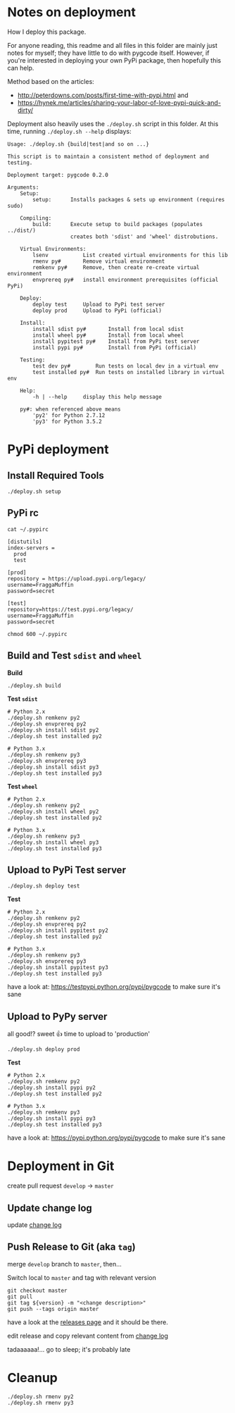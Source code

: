 # Notes on deployment

How I deploy this package.

For anyone reading, this readme and all files in this folder are mainly just
notes for myself; they have little to do with pygcode itself.
However, if you're interested in deploying your own PyPi package, then hopefully
this can help.

Method based on the articles:

* http://peterdowns.com/posts/first-time-with-pypi.html and
* https://hynek.me/articles/sharing-your-labor-of-love-pypi-quick-and-dirty/


Deployment also heavily uses the `./deploy.sh` script in this folder.
At this time, running `./deploy.sh --help` displays:

    Usage: ./deploy.sh {build|test|and so on ...}

    This script is to maintain a consistent method of deployment and testing.

    Deployment target: pygcode 0.2.0

    Arguments:
        Setup:
            setup:      Installs packages & sets up environment (requires sudo)

        Compiling:
            build:      Execute setup to build packages (populates ../dist/)
                        creates both 'sdist' and 'wheel' distrobutions.

        Virtual Environments:
            lsenv           List created virtual environments for this lib
            rmenv py#       Remove virtual environment
            remkenv py#     Remove, then create re-create virtual environment
            envprereq py#   install environment prerequisites (official PyPi)

        Deploy:
            deploy test     Upload to PyPi test server
            deploy prod     Upload to PyPi (official)

        Install:
            install sdist py#       Install from local sdist
            install wheel py#       Install from local wheel
            install pypitest py#    Install from PyPi test server
            install pypi py#        Install from PyPi (official)

        Testing:
            test dev py#        Run tests on local dev in a virtual env
            test installed py#  Run tests on installed library in virtual env

        Help:
            -h | --help     display this help message

        py#: when referenced above means
            'py2' for Python 2.7.12
            'py3' for Python 3.5.2

# PyPi deployment

## Install Required Tools

`./deploy.sh setup`

## PyPi rc

`cat ~/.pypirc`

    [distutils]
    index-servers =
      prod
      test

    [prod]
    repository = https://upload.pypi.org/legacy/
    username=FraggaMuffin
    password=secret

    [test]
    repository=https://test.pypi.org/legacy/
    username=FraggaMuffin
    password=secret

`chmod 600 ~/.pypirc`


## Build and Test `sdist` and `wheel`

**Build**

    ./deploy.sh build

**Test `sdist`**

    # Python 2.x
    ./deploy.sh remkenv py2
    ./deploy.sh envprereq py2
    ./deploy.sh install sdist py2
    ./deploy.sh test installed py2

    # Python 3.x
    ./deploy.sh remkenv py3
    ./deploy.sh envprereq py3
    ./deploy.sh install sdist py3
    ./deploy.sh test installed py3

**Test `wheel`**

    # Python 2.x
    ./deploy.sh remkenv py2
    ./deploy.sh install wheel py2
    ./deploy.sh test installed py2

    # Python 3.x
    ./deploy.sh remkenv py3
    ./deploy.sh install wheel py3
    ./deploy.sh test installed py3



## Upload to PyPi Test server


    ./deploy.sh deploy test


**Test**

    # Python 2.x
    ./deploy.sh remkenv py2
    ./deploy.sh envprereq py2
    ./deploy.sh install pypitest py2
    ./deploy.sh test installed py2

    # Python 3.x
    ./deploy.sh remkenv py3
    ./deploy.sh envprereq py3
    ./deploy.sh install pypitest py3
    ./deploy.sh test installed py3

have a look at:
https://testpypi.python.org/pypi/pygcode
to make sure it's sane


## Upload to PyPy server

all good!? sweet :+1: time to upload to 'production'

    ./deploy.sh deploy prod

**Test**

    # Python 2.x
    ./deploy.sh remkenv py2
    ./deploy.sh install pypi py2
    ./deploy.sh test installed py2

    # Python 3.x
    ./deploy.sh remkenv py3
    ./deploy.sh install pypi py3
    ./deploy.sh test installed py3

have a look at:
https://pypi.python.org/pypi/pygcode
to make sure it's sane


# Deployment in Git

create pull request `develop` -> `master`

## Update change log

update [change log](../dist/README.md)

## Push Release to Git (aka `tag`)

merge `develop` branch to `master`, then...

Switch local to `master` and tag with relevant version

    git checkout master
    git pull
    git tag ${version} -m "<change description>"
    git push --tags origin master

have a look at the
[releases page](https://github.com/fragmuffin/pygcode/releases)
and it should be there.

edit release and copy relevant content from [change log](../dist/README.md)

tadaaaaaa!... go to sleep; it's probably late

# Cleanup

    ./deploy.sh rmenv py2
    ./deploy.sh rmenv py3
